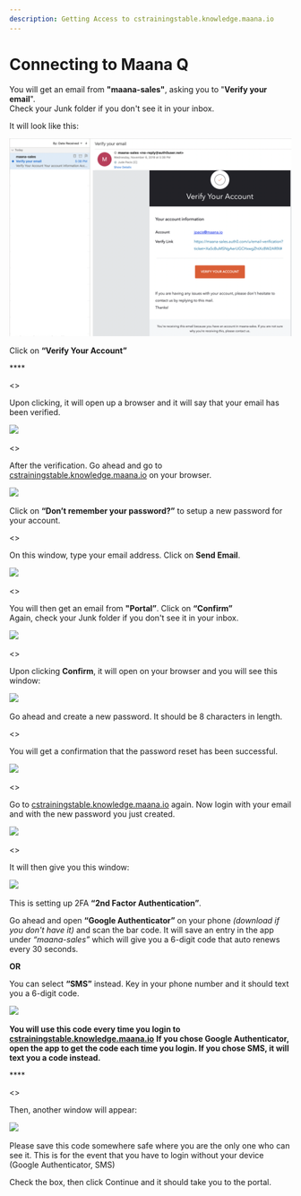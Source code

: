 ```yaml
---
description: Getting Access to cstrainingstable.knowledge.maana.io
---
```


# Connecting to Maana Q

You will get an email from **"maana-sales"**, asking you to "**Verify your email**".  
Check your Junk folder if you don't see it in your inbox.

It will look like this:

![](../../.gitbook/assets/image%20%285%29.png)

Click on **“Verify Your Account”**

\*\*\*\*

&lt;&gt;



Upon clicking, it will open up a browser and it will say that your email has been verified.

![](https://maanaimages.blob.core.windows.net/maana-q-documentation/Accessing%20the%20Portal/Screen%20Shot%202019-11-06%20at%205.45.23%20PM.png)



&lt;&gt;



After the verification. Go ahead and go to [cstrainingstable.knowledge.maana.io](http://cstrainingstable.knowledge.maana.io) on your browser.

![](https://maanaimages.blob.core.windows.net/maana-q-documentation/Accessing%20the%20Portal/Screen%20Shot%202019-11-06%20at%205.49.07%20PM.png)

Click on **“Don’t remember your password?”** to setup a new password for your account.



&lt;&gt;



On this window, type your email address. Click on **Send Email**.

![](https://maanaimages.blob.core.windows.net/maana-q-documentation/Accessing%20the%20Portal/Screen%20Shot%202019-11-06%20at%206.20.50%20PM.png)



&lt;&gt;



You will then get an email from **"Portal”**. Click on **“Confirm”**  
Again, check your Junk folder if you don't see it in your inbox.

![](https://maanaimages.blob.core.windows.net/maana-q-documentation/Accessing%20the%20Portal/Screen%20Shot%202019-11-06%20at%206.17.22%20PM.png)



&lt;&gt;



Upon clicking **Confirm**, it will open on your browser and you will see this window:

![](https://maanaimages.blob.core.windows.net/maana-q-documentation/Accessing%20the%20Portal/Screen%20Shot%202019-11-06%20at%206.23.17%20PM.png)

Go ahead and create a new password. It should be 8 characters in length.



&lt;&gt;



  
You will get a confirmation that the password reset has been successful.

![](https://maanaimages.blob.core.windows.net/maana-q-documentation/Accessing%20the%20Portal/Screen%20Shot%202019-11-06%20at%206.24.58%20PM.png)



&lt;&gt;



Go to [cstrainingstable.knowledge.maana.io](http://cstrainingstable.knowledge.maana.io) again. Now login with your email and with the new password you just created.

![](https://maanaimages.blob.core.windows.net/maana-q-documentation/Accessing%20the%20Portal/Screen%20Shot%202019-04-29%20at%201.52.53%20PM.png)



&lt;&gt;



It will then give you this window:

![](https://maanaimages.blob.core.windows.net/maana-q-documentation/Accessing%20the%20Portal/Screen%20Shot%202019-11-06%20at%205.50.43%20PM.png)

This is setting up 2FA **“2nd Factor Authentication”**.

Go ahead and open **“Google Authenticator”** on your phone _\(download if you don't have it\)_ and scan the bar code. It will save an entry in the app under _“maana-sales”_ which will give you a 6-digit code that auto renews every 30 seconds.

**OR**

You can select **“SMS”** instead. Key in your phone number and it should text you a 6-digit code.

![](https://maanaimages.blob.core.windows.net/maana-q-documentation/Accessing%20the%20Portal/Screen%20Shot%202019-11-06%20at%205.56.29%20PM.png)

**You will use this code every time you login to** [**cstrainingstable.knowledge.maana.io**](http://cstrainingstable.knowledge.maana.io) **If you chose Google Authenticator, open the app to get the code each time you login. If you chose SMS, it will text you a code instead.**

\*\*\*\*

&lt;&gt;



Then, another window will appear:

![](https://maanaimages.blob.core.windows.net/maana-q-documentation/Accessing%20the%20Portal/Screen%20Shot%202019-11-06%20at%206.02.15%20PM.png)

Please save this code somewhere safe where you are the only one who can see it. This is for the event that you have to login without your device \(Google Authenticator, SMS\)

Check the box, then click Continue and it should take you to the portal.

